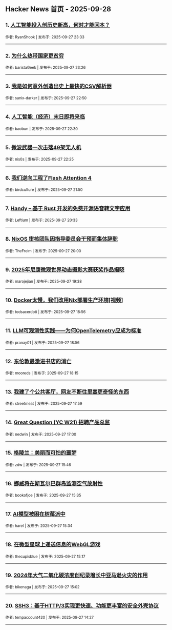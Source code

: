 ## Hacker News 首页 - 2025-09-28


### 1. [人工智能投入创历史新高，何时才能回本？](https://news.ycombinator.com/item?id=45400269)

<sub>作者: RyanShook | 发布于: 2025-09-27 23:33</sub>

---

### 2. [为什么热带国家更贫穷](https://news.ycombinator.com/item?id=45400221)

<sub>作者: baristaGeek | 发布于: 2025-09-27 23:26</sub>

---

### 3. [我是如何意外创造出史上最快的CSV解析器](https://news.ycombinator.com/item?id=45400009)

<sub>作者: sanix-darker | 发布于: 2025-09-27 22:50</sub>

---

### 4. [人工智能（经济）末日即将来临](https://news.ycombinator.com/item?id=45399893)

<sub>作者: baobun | 发布于: 2025-09-27 22:30</sub>

---

### 5. [微波武器一次击落49架无人机](https://news.ycombinator.com/item?id=45399863)

<sub>作者: nis0s | 发布于: 2025-09-27 22:25</sub>

---

### 6. [我们逆向工程了Flash Attention 4](https://news.ycombinator.com/item?id=45399637)

<sub>作者: birdculture | 发布于: 2025-09-27 21:50</sub>

---

### 7. [Handy – 基于 Rust 开发的免费开源语音转文字应用](https://news.ycombinator.com/item?id=45399106)

<sub>作者: Leftium | 发布于: 2025-09-27 20:33</sub>

---

### 8. [NixOS 审核团队因指导委员会干预而集体辞职](https://news.ycombinator.com/item?id=45398891)

<sub>作者: TheFreim | 发布于: 2025-09-27 20:00</sub>

---

### 9. [2025年尼康微观世界动态摄影大赛获奖作品揭晓](https://news.ycombinator.com/item?id=45398731)

<sub>作者: marojejian | 发布于: 2025-09-27 19:38</sub>

---

### 10. [Docker太慢，我们改用Nix部署生产环境[视频]](https://news.ycombinator.com/item?id=45398468)

<sub>作者: todsacerdoti | 发布于: 2025-09-27 18:56</sub>

---

### 11. [LLM可观测性实践——为何OpenTelemetry应成为标准](https://news.ycombinator.com/item?id=45398467)

<sub>作者: pranay01 | 发布于: 2025-09-27 18:56</sub>

---

### 12. [东伦敦最激进书店的消亡](https://news.ycombinator.com/item?id=45398153)

<sub>作者: mooreds | 发布于: 2025-09-27 18:15</sub>

---

### 13. [我建了个公共客厅，网友不断往里塞更奇怪的东西](https://news.ycombinator.com/item?id=45398005)

<sub>作者: streetmeat | 发布于: 2025-09-27 17:59</sub>

---

### 14. [Great Question (YC W21) 招聘产品总监](https://news.ycombinator.com/item?id=45397492)

<sub>作者: nedwin | 发布于: 2025-09-27 17:00</sub>

---

### 15. [格陵兰：美丽而可怕的噩梦](https://news.ycombinator.com/item?id=45396754)

<sub>作者: zdw | 发布于: 2025-09-27 15:46</sub>

---

### 16. [挪威将在斯瓦尔巴群岛监测空气放射性](https://news.ycombinator.com/item?id=45396641)

<sub>作者: bookofjoe | 发布于: 2025-09-27 15:35</sub>

---

### 17. [AI模型被困在树莓派中](https://news.ycombinator.com/item?id=45396624)

<sub>作者: harel | 发布于: 2025-09-27 15:34</sub>

---

### 18. [在微型星球上递送信息的WebGL游戏](https://news.ycombinator.com/item?id=45396441)

<sub>作者: thecupisblue | 发布于: 2025-09-27 15:17</sub>

---

### 19. [2024年大气二氧化碳浓度创纪录增长中亚马逊火灾的作用](https://news.ycombinator.com/item?id=45396284)

<sub>作者: bikenaga | 发布于: 2025-09-27 15:02</sub>

---

### 20. [SSH3：基于HTTP/3实现更快速、功能更丰富的安全外壳协议](https://news.ycombinator.com/item?id=45395991)

<sub>作者: tempaccount420 | 发布于: 2025-09-27 14:27</sub>

---
